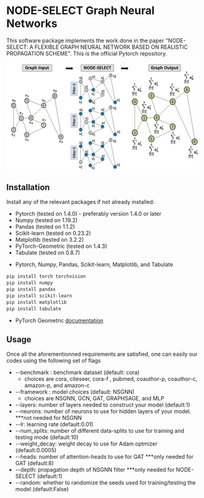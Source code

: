 # NODE-SELECT Graph Neural Networks

This software package implements the work done in the paper "NODE-SELECT: A FLEXIBLE GRAPH NEURAL NETWORK BASED ON REALISTIC PROPAGATION SCHEME". This is the official Pytorch repository.

![](front-pic.png)
<a name="installation"></a>
## Installation
Install any of the relevant packages if not already installed:
* Pytorch (tested on 1.4.0) - preferably version 1.4.0 or later
* Numpy   (tested on 1.19.2)
* Pandas  (tested on 1.1.2) 
* Scikit-learn (tested on 0.23.2) 
* Matplotlib (tested on 3.2.2)
* PyTorch-Geometric (tested on 1.4.3)
* Tabulate (tested on 0.8.7)
- Pytorch, Numpy, Pandas, Scikit-learn, Matplotlib, and Tabulate

```bash
pip install torch torchvision 
pip install numpy
pip install pandas
pip install scikit-learn
pip install matplotlib
pip install tabulate
```

- PyTorch Geometric [documentation](https://pytorch-geometric.readthedocs.io/en/latest/notes/installation.html#installation)


<a name="usage"></a>
## Usage
Once all the aforementionned requirements are satisfied, one can easily our codes using the following set of flags
* --benchmark : benchmark dataset (default: cora)
    * choices are cora, citeseer, cora-f , pubmed, coauthor-p, coauthor-c, amazon-p, and amazon-c
* --framework : model choices (default: NSGNN)
    * choices are NSGNN, GCN, GAT, GRAPHSAGE, and MLP
* --layers: number of layers needed to construct your model (default:1)
* --neurons: number of neurons to use for hidden layers of your model. \*\*\*not needed for NSGNN
* --lr: learning rate (default:0.01)
* --num_splits: number of different data-splits to use for training and testing mode (default:10)
* --weight_decay: weight decay to use for Adam optmizer (default:0.0005)
* --heads: number of attention-heads to use for GAT \*\*\*only needed for GAT (default:8)
* --depth: propagation depth of NSGNN filter \*\*\*only needed for NODE-SELECT (default:1)
* --random: whether to randomize the seeds used for training/testing the model (default:False)


